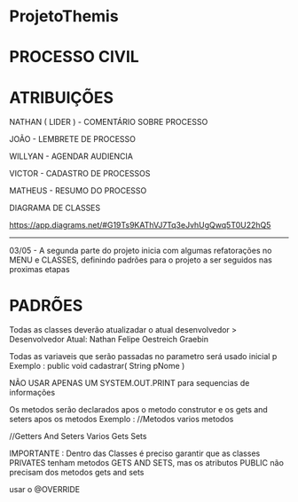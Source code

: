 # ProjetoThemis

# PROCESSO CIVIL


# ATRIBUIÇÕES


NATHAN ( LIDER ) - COMENTÁRIO SOBRE PROCESSO

JOÃO - LEMBRETE DE PROCESSO

WILLYAN - AGENDAR AUDIENCIA

VICTOR - CADASTRO DE PROCESSOS

MATHEUS - RESUMO DO PROCESSO




DIAGRAMA DE CLASSES

https://app.diagrams.net/#G19Ts9KAThVJ7Tq3eJvhUgQwq5T0U22hQ5

---------------------------------------------------------------------

03/05 - A segunda parte do projeto inicia com algumas refatorações no MENU e CLASSES, definindo padrões para o projeto a ser seguidos nas proximas etapas



# PADRÕES

Todas as classes deverão atualizadar o atual desenvolvedor > Desenvolvedor Atual: Nathan Felipe Oestreich Graebin

Todas as variaveis que serão passadas no parametro será usado inicial p    Exemplo : public void cadastrar( String pNome )

NÃO USAR APENAS UM SYSTEM.OUT.PRINT para sequencias de informações

Os metodos serão declarados apos o metodo construtor e os gets and seters apos os metodos
Exemplo : 
//Metodos
varios metodos


//Getters And Seters
Varios Gets Sets

IMPORTANTE : Dentro das Classes é preciso garantir que as classes PRIVATES tenham metodos GETS AND SETS, mas os atributos PUBLIC não precisam dos metodos gets and sets

usar o @OVERRIDE 


